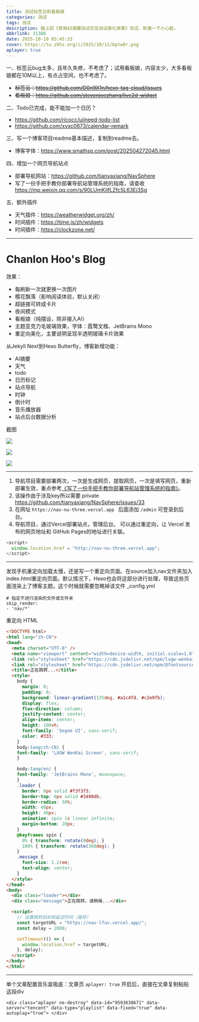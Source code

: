 ```yaml
---
title: 测试标签云和看板娘
categories: 测试
tags: 测试
description: 接上回《禁用AI摘要测试页及测试美化效果》测试，刺激一下小心脏。
abbrlink: 31386
date: 2025-10-10 03:45:33
cover: https://tu.zbhz.org/i/2025/10/11/bptw0r.png
aplayer: true
---
```


一、标签云bug太多，且年久失修，不考虑了；试用看板娘，内容太少，大多看板娘都在10M以上，有点占空间，也不考虑了。

* <s> 标签云：https://github.com/D0n9X1n/hexo-tag-cloud/issues </s>
* <s> 看板娘：https://github.com/stevenjoezhang/live2d-widget </s>

二、Todo已完成，能不能加一个日历？

* https://github.com/ricocc/uiineed-todo-list
* https://github.com/xyxc0673/calendar-remark


三、写一个博客项目readme基本描述，复制到readme去。

* 博客字体：https://www.smathsp.com/post/202504272045.html

四、增加一个网页导航站点

* 部署导航网站：https://github.com/tianyaxiang/NavSphere
* 写了一份手把手教你部署导航站管理系统的指南，请查收 https://mp.weixin.qq.com/s/90LUmKilfLZfc5L63Ej3Sg

五、额外插件

* 天气插件：https://weatherwidget.org/zh/
* 时间插件：https://time.is/zh/widgets
* 时间插件：https://clockzone.net/

---


# Chanlon Hoo's Blog

效果：

* 每刷新一次就更换一次图片
* 樱花飘落（影响阅读体验，默认关闭）
* 超链接可转成卡片
* 夜间模式
* 看板娘（纯摆设，除非接入AI）
* 主题亚克力毛玻璃效果，字体：霞鹜文楷、JetBrains Mono 
* 重定向美化，主要说明呈现半透明玻璃卡片效果

从Jekyll Next到Hexo Butterfly，博客新增功能：

* AI摘要
* 天气
* todo  
* 日历标记 
* 站点导航
* 时钟  
* 倒计时
* 音乐播放器
* 站点后台数据分析

截图

![ ](https://tu.zbhz.org/i/2025/10/11/qi47ao.jpg)

![ ](https://tu.zbhz.org/i/2025/10/11/qnbrx3.jpg)

![ ](https://tu.zbhz.org/i/2025/10/11/10p6vt9.png)


---


1. 导航项目需要部署两次，一次是生成网页，提取网页，一次是填写网页，重新部署生效，重点参考[《写了一份手把手教你部署导航站管理系统的指南》](https://mp.weixin.qq.com/s/90LUmKilfLZfc5L63Ej3Sg)。
2. 该操作由于涉及key所以需要 private  https://github.com/tianyaxiang/NavSphere/issues/33
3. 在网址 `https://nav-nu-three.vercel.app ` 后面添加 `/admin` 可登录到后台。
4. 导航项目，通过Vercel部署站点，管理后台。 可以通过重定向，让 Vercel 发布的网页地址和 GitHub Pages的地址进行关联。


```js
<script>
  window.location.href = "http://nav-nu-three.vercel.app";
</script>
```

---

发现手机重定向加载太慢，还是写一个重定向页面。在source加入nav文件夹加入index.html重定向页面。默认情况下，Hexo也会将这部分进行处理，导致这些页面渲染上了博客主题。这个时候就需要忽略掉该文件 _config.yml

```
# 指定不进行渲染的文件或文件夹
skip_render:
- 'nav/*'
```

重定向 HTML

```html
<!DOCTYPE html>
<html lang="zh-CN">
<head>
  <meta charset="UTF-8" />
  <meta name="viewport" content="width=device-width, initial-scale=1.0" />
  <link rel="stylesheet" href="https://cdn.jsdelivr.net/npm/lxgw-wenkai-screen-webfont@1.7.0/style.min.css">
  <link rel="stylesheet" href="https://cdn.jsdelivr.net/npm/@fontsource/jetbrains-mono@4.5.12/index.min.css">
  <title>正在跳转...</title>
  <style>
    body {
      margin: 0;
      padding: 0;
      background: linear-gradient(135deg, #a1c4fd, #c2e9fb);
      display: flex;
      flex-direction: column;
      justify-content: center;
      align-items: center;
      height: 100vh;
      font-family: 'Segoe UI', sans-serif;
      color: #333;
    }
    body:lang(zh-CN) {
    font-family: 'LXGW WenKai Screen', sans-serif;
    }

    body:lang(en) {
    font-family: 'JetBrains Mono', monospace;
    }
    .loader {
      border: 6px solid #f3f3f3;
      border-top: 6px solid #3498db;
      border-radius: 50%;
      width: 40px;
      height: 40px;
      animation: spin 1s linear infinite;
      margin-bottom: 20px;
    }
    @keyframes spin {
      0% { transform: rotate(0deg); }
      100% { transform: rotate(360deg); }
    }
    .message {
      font-size: 1.2rem;
      text-align: center;
    }
  </style>
</head>
<body>
  <div class="loader"></div>
  <div class="message">正在跳转，请稍候...</div>

  <script>
    // 设置跳转目标和延迟时间（毫秒）
    const targetURL = "https://nav-lfuv.vercel.app/";
    const delay = 2000;

    setTimeout(() => {
      window.location.href = targetURL;
    }, delay);
  </script>
</body>
</html>
```


---

单个文章配置音乐盒吸底：文章页 `aplayer: true` 开启后，直接在文章复制粘贴这段div

```
<div class="aplayer no-destroy" data-id="9593638671" data-server="tencent" data-type="playlist" data-fixed="true" data-autoplay="true"> </div>
```


<div class="aplayer no-destroy" data-id="9593638671" data-server="tencent" data-type="playlist" data-fixed="true" data-autoplay="true"> </div>